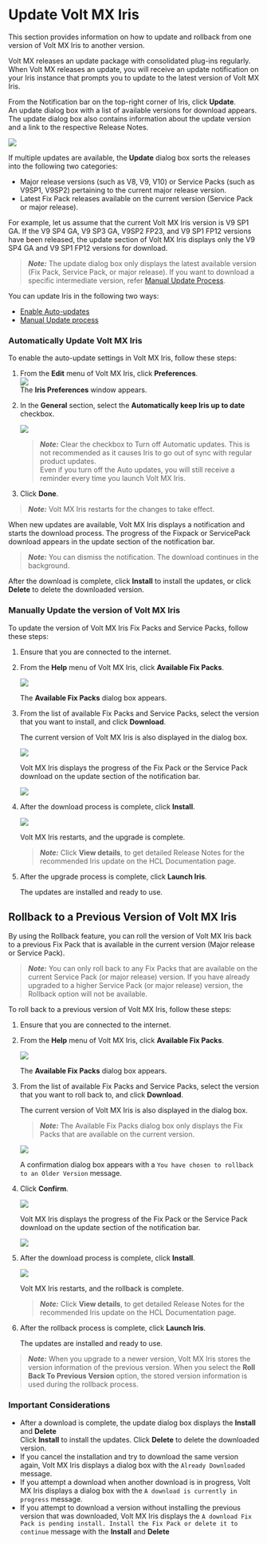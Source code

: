 
Update Volt MX Iris
========================

This section provides information on how to update and rollback from one version of Volt MX Iris to another version.

Volt MX releases an update package with consolidated plug-ins regularly. When Volt MX releases an update, you will receive an update notification on your Iris instance that prompts you to update to the latest version of Volt MX Iris.

From the Notification bar on the top-right corner of Iris, click **Update**.  
An update dialog box with a list of available versions for download appears. The update dialog box also contains information about the update version and a link to the respective Release Notes.

![](Resources/Images/Update.png)

If multiple updates are available, the **Update** dialog box sorts the releases into the following two categories:

- Major release versions (such as V8, V9, V10) or Service Packs (such as V9SP1, V9SP2) pertaining to the current major release version.
- Latest Fix Pack releases available on the current version (Service Pack or major release).

For example, let us assume that the current Volt MX Iris version is V9 SP1 GA. If the V9 SP4 GA, V9 SP3 GA, V9SP2 FP23, and V9 SP1 FP12 versions have been released, the update section of Volt MX Iris displays only the V9 SP4 GA and V9 SP1 FP12 versions for download.

> **_Note:_** The update dialog box only displays the latest available version (Fix Pack, Service Pack, or major release). If you want to download a specific intermediate version, refer [Manual Update Process](#manually-update-the-version-of-volt-mx-iris).

You can update Iris in the following two ways:

- [Enable Auto-updates](#automatically-update-volt-mx-iris)
- [Manual Update process](#manually-update-the-version-of-volt-mx-iris)

### Automatically Update Volt MX Iris

To enable the auto-update settings in Volt MX Iris, follow these steps:

1.  From the **Edit** menu of Volt MX Iris, click **Preferences**.  
    ![](Resources/Images/Preferences_264x345.png)  
    The **Iris Preferences** window appears.
2.  In the **General** section, select the **Automatically keep Iris up to date** checkbox.

    ![](Resources/Images/General_Pref_461x363.png)

    > **_Note:_** Clear the checkbox to Turn off Automatic updates. This is not recommended as it causes Iris to go out of sync with regular product updates.  
    > Even if you turn off the Auto updates, you will still receive a reminder every time you launch Volt MX Iris.

3.  Click **Done**.

> **_Note:_** Volt MX Iris restarts for the changes to take effect.

When new updates are available, Volt MX Iris displays a notification and starts the download process. The progress of the Fixpack or ServicePack download appears in the update section of the notification bar.

> **_Note:_** You can dismiss the notification. The download continues in the background.

After the download is complete, click **Install** to install the updates, or click **Delete** to delete the downloaded version.

### Manually Update the version of Volt MX Iris

To update the version of Volt MX Iris Fix Packs and Service Packs, follow these steps:

1.  Ensure that you are connected to the internet.
2.  From the **Help** menu of Volt MX Iris, click **Available Fix Packs**.

    ![](Resources/Images/Help_168x245.png)

    The **Available Fix Packs** dialog box appears.

3.  From the list of available Fix Packs and Service Packs, select the version that you want to install, and click **Download**.

    The current version of Volt MX Iris is also displayed in the dialog box.

    ![](Resources/Images/AvailableFixpacks_374x436.png)

    Volt MX Iris displays the progress of the Fix Pack or the Service Pack download on the update section of the notification bar.

    ![](Resources/Images/DownloadUpdate.png)

4.  After the download process is complete, click **Install**.

    ![](Resources/Images/InstallUpgrade.png)

    Volt MX Iris restarts, and the upgrade is complete.

    > **_Note:_** Click **View details**, to get detailed Release Notes for the recommended Iris update on the HCL Documentation page.

5.  After the upgrade process is complete, click **Launch Iris**.

    The updates are installed and ready to use.

## Rollback to a Previous Version of Volt MX Iris

By using the Rollback feature, you can roll the version of Volt MX Iris back to a previous Fix Pack that is available in the current version (Major release or Service Pack).

> **_Note:_** You can only roll back to any Fix Packs that are available on the current Service Pack (or major release) version. If you have already upgraded to a higher Service Pack (or major release) version, the Rollback option will not be available.

To roll back to a previous version of Volt MX Iris, follow these steps:

1.  Ensure that you are connected to the internet.
2.  From the **Help** menu of Volt MX Iris, click **Available Fix Packs**.

    ![](Resources/Images/Help_168x245.png)

    The **Available Fix Packs** dialog box appears.

3.  From the list of available Fix Packs and Service Packs, select the version that you want to roll back to, and click **Download**.

    The current version of Volt MX Iris is also displayed in the dialog box.

    > **_Note:_** The Available Fix Packs dialog box only displays the Fix Packs that are available on the current version.

    ![](Resources/Images/AvailableFixpacks_374x436.png)

    A confirmation dialog box appears with a `You have chosen to rollback to an Older Version` message.

4.  Click **Confirm**.

    ![](Resources/Images/RollBackConfirm.png)

    Volt MX Iris displays the progress of the Fix Pack or the Service Pack download on the update section of the notification bar.

    ![](Resources/Images/RollBack.png)

5.  After the download process is complete, click **Install**.

    ![](Resources/Images/RollBack_Install.png)

    Volt MX Iris restarts, and the rollback is complete.

    > **_Note:_** Click **View details**, to get detailed Release Notes for the recommended Iris update on the HCL Documentation page.

6.  After the rollback process is complete, click **Launch Iris**.

    The updates are installed and ready to use.

> **_Note:_** When you upgrade to a newer version, Volt MX Iris stores the version information of the previous version. When you select the **Roll Back To Previous Version** option, the stored version information is used during the rollback process.

### Important Considerations

- After a download is complete, the update dialog box displays the **Install** and **Delete**  
  Click **Install** to install the updates. Click **Delete** to delete the downloaded version.
- If you cancel the installation and try to download the same version again, Volt MX Iris displays a dialog box with the `Already Downloaded` message.
- If you attempt a download when another download is in progress, Volt MX Iris displays a dialog box with the `A download is currently in progress` message.
- If you attempt to download a version without installing the previous version that was downloaded, Volt MX Iris displays the `A download Fix Pack is pending install. Install the Fix Pack or delete it to continue` message with the **Install** and **Delete**

